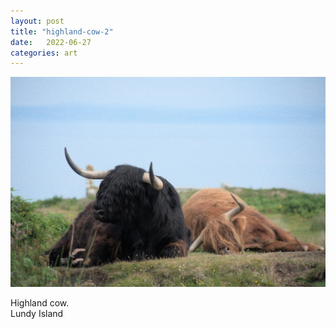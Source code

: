 ```yaml
---
layout: post
title: "highland-cow-2"
date:   2022-06-27
categories: art
---
```


![highland-cow-2](/img/arts/highland-cow-2.jpg)

<span class='image-details'>
Highland cow.<br/>
Lundy Island
</span>
